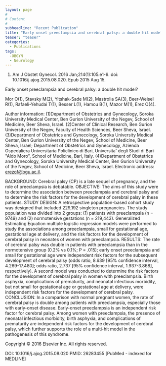 ```yaml
---
layout: page
#
# Content
#
subheadline: "Recent Publication"
title: "Early onset preeclampsia and cerebral palsy: a double hit model?"
teaser: "teaser"
categories:
  - Publications
tags:
  -OBGYN
  - Neurology
---
```

1. Am J Obstet Gynecol. 2016 Jan;214(1):105.e1-9. doi: 10.1016/j.ajog.2015.08.020.
Epub 2015 Aug 15.

Early onset preeclampsia and cerebral palsy: a double hit model?

Mor O(1), Stavsky M(2), Yitshak-Sade M(2), Mastrolia SA(3), Beer-Weisel R(1),
Rafaeli-Yehudai T(1), Besser L(1), Hamou B(1), Mazor M(1), Erez O(4).

Author information: 
(1)Department of Obstetrics and Gynecology, Soroka University Medical Center, Ben
Gurion University of the Negev, School of Medicine, Beer Sheva, Israel. (2)Center
of Clinical Research, Ben Gurion University of the Negev, Faculty of Health
Sciences, Beer Sheva, Israel. (3)Department of Obstetrics and Gynecology, Soroka 
University Medical Center, Ben Gurion University of the Negev, School of
Medicine, Beer Sheva, Israel; Department of Obstetrics and Gynecology, Azienda
Ospedaliera Universitaria Policlinico di Bari, Universita' degli Studi di Bari
"Aldo Moro", School of Medicine, Bari, Italy. (4)Department of Obstetrics and
Gynecology, Soroka University Medical Center, Ben Gurion University of the Negev,
School of Medicine, Beer Sheva, Israel. Electronic address: erezof@bgu.ac.il.

BACKGROUND: Cerebral palsy (CP) is a late sequel of pregnancy, and the role of
preeclampsia is debatable.
OBJECTIVE: The aims of this study were to determine the association between
preeclampsia and cerebral palsy and to determine the risk factors for the
development of cerebral palsy in these patients.
STUDY DESIGN: A retrospective population-based cohort study was designed that
included 229,192 singleton pregnancies. The study population was divided into 2
groups: (1) patients with preeclampsia (n = 9749) and (2) normotensive gestations
(n = 219,443). Generalized Estimating Equation multiple logistic regression
models were performed to study the associations among preeclampsia, small for
gestational age, gestational age at delivery, and the risk factors for the
development of cerebral palsy in neonates of women with preeclampsia.
RESULTS: The rate of cerebral palsy was double in patients with preeclampsia than
in the normotensive group (0.2% vs 0.1%; P = .015); early onset preeclampsia and 
small for gestational age were independent risk factors for the subsequent
development of cerebral palsy (odds ratio, 8.639 [95% confidence interval,
4.269-17.480]; odds ratio, 2.737 [95% confidence interval, 1.937-3.868],
respectively). A second model was conducted to determine the risk factors for the
development of cerebral palsy in women with preeclampsia. Birth asphyxia,
complications of prematurity, and neonatal infectious morbidity, but not small
for gestational age or gestational age at delivery, were independent risk factors
for the development of cerebral palsy.
CONCLUSION: In a comparison with normal pregnant women, the rate of cerebral
palsy is double among patients with preeclampsia, especially those with
early-onset disease. Early-onset preeclampsia is an independent risk factor for
cerebral palsy. Among women with preeclampsia, the presence of neonatal
infectious morbidity, birth asphyxia, and complications of prematurity are
independent risk factors for the development of cerebral palsy, which further
supports the role of a multi-hit model in the pathogenesis of this syndrome.

Copyright © 2016 Elsevier Inc. All rights reserved.

DOI: 10.1016/j.ajog.2015.08.020 
PMID: 26283455  [PubMed - indexed for MEDLINE]
